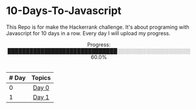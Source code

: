 # 10-Days-To-Javascript
This Repo is for make the Hackerrank challenge. It's about programing with Javascript for 10 days in a row. Every day I will upload my progress. <br>

<div align="center">
Progress:   ██████████████████████████████░░░░░░░░░░░░░░░░░░░░   60.0%  <br>
</div>
<br>
<div align="center">

| # Day  |                                                                       Topics                                                                        |
| -----  | :-------------------------------------------------------------------------------------------------------------------------------------------------: |
|   0    | [Day 0](https://github.com/PatoFredesTi/10-Days-To-Javascript/tree/main/Day%200) |
|   1    | [Day 1](https://github.com/PatoFredesTi/10-Days-To-Javascript/tree/main/Day%201) |
<!-- 
|   2    |  |



</div>
